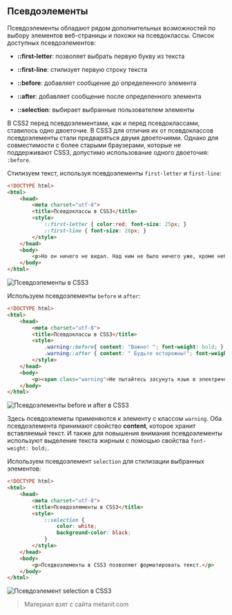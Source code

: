 ## Псевдоэлементы

Псевдоэлементы обладают рядом дополнительных возможностей по выбору элементов веб-страницы и похожи на псевдоклассы. Список доступных псевдоэлементов:

- **::first-letter**: позволяет выбрать первую букву из текста

- **::first-line**: стилизует первую строку текста

- **::before**: добавляет сообщение до определенного элемента

- **::after**: добавляет сообщение после определенного элемента

- **::selection**: выбирает выбранные пользователем элементы

В CSS2 перед псевдоэлементами, как и перед псевдоклассами, ставилось одно двоеточие. В CSS3 для отличия их от псевдоклассов псевдоэлементы стали предваряться двумя двоеточиями. Однако для совместимости с более старыми браузерами, которые не поддерживают CSS3, допустимо использование одного двоеточия: `:before`.

Стилизуем текст, используя псевдоэлементы `first-letter` и `first-line`:

```html
<!DOCTYPE html>
<html>
    <head>
        <meta charset="utf-8">
        <title>Псевдоклассы в CSS3</title>
        <style>
            ::first-letter { color:red; font-size: 25px; }
            ::first-line { font-size: 20px; }
        </style>
    </head>
    <body>
        <p>Но он ничего не видал. Над ним не было ничего уже, кроме неба, — высокого неба, не ясного, но все-таки неизмеримо высокого, с тихо ползущими по нем серыми облаками.</p>
    </body>
</html>
```

![Псевдоэлементы в CSS3](https://metanit.com/web/html5/pics/4.8.png)

Используем псевдоэлементы `before` и `after`:

```html
<!DOCTYPE html>
<html>
    <head>
        <meta charset="utf-8">
        <title>Псевдоклассы в CSS3</title>
        <style>
            .warning::before{ content: "Важно! "; font-weight: bold; }
            .warning::after { content: " Будьте осторожны!"; font-weight: bold;}
        </style>
    </head>
    <body>
        <p><span class="warning">Не пытайтесь засунуть язык в электрическую розетку.</span></p>
    </body>
</html>
```

![Псевдоэлементы before и after в CSS3](https://metanit.com/web/html5/pics/4.9.png)

Здесь псевдоэлеметы применяются к элементу с классом `warning`. Оба псевдоэлемента принимают свойство **content**, которое хранит вставляемый текст. И также для повышения внимания псевдоэлементы используют выделение текста жирным с помощью свойства `font-weight: bold;`.

Используем псевдоэлемент `selection` для стилизации выбранных элементов:

```html
<!DOCTYPE html>
<html>
    <head>
        <meta charset="utf-8">
        <title>Псевдоэлементы в CSS3</title>
        <style>
            ::selection {
                color: white;
                background-color: black;
            }
        </style>
    </head>
    <body>
        <p>Пседвоэлементы в CSS3 позволяют форматировать текст.</p>
    </body>
</html>
```

![Псевдоэлемент selection в CSS3](https://metanit.com/web/html5/pics/4.10.png)


> Материал взят с сайта metanit.com